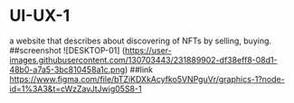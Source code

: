 # UI-UX-1
a website that describes about discovering of NFTs by selling, buying.
##screenshot
![DESKTOP-01]
(https://user-images.githubusercontent.com/130703443/231889902-df38eff8-08d1-48b0-a7a5-3bc810458a1c.png)
##link
https://www.figma.com/file/bTZiKDXkAcyfko5VNPguVr/graphics-1?node-id=1%3A3&t=cWzZavJtJwig05S8-1
